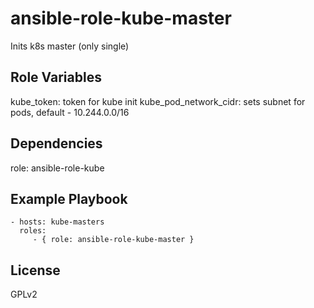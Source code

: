 ansible-role-kube-master
=========

Inits k8s master (only single)

Role Variables
--------------

kube_token: token for kube init
kube_pod_network_cidr: sets subnet for pods, default - 10.244.0.0/16

Dependencies
------------

role: ansible-role-kube

Example Playbook
----------------

    - hosts: kube-masters
      roles:
         - { role: ansible-role-kube-master }

License
-------

GPLv2
